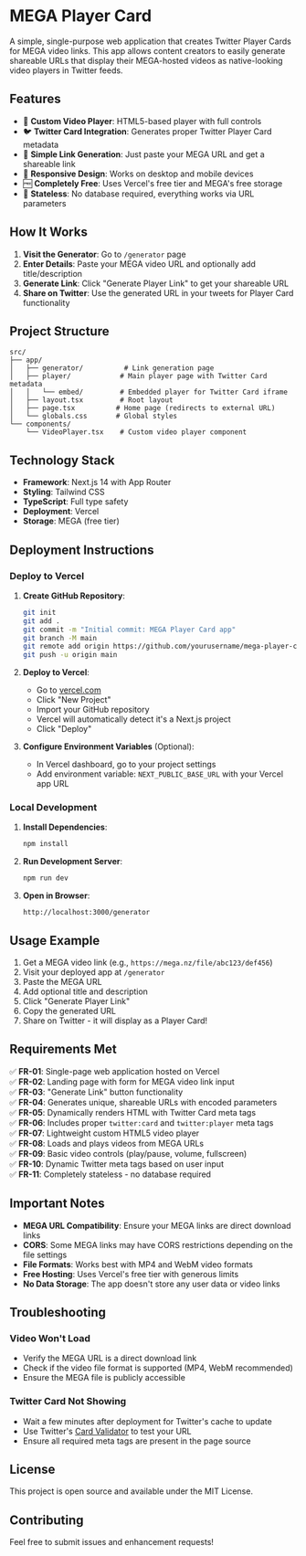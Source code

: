 # MEGA Player Card

A simple, single-purpose web application that creates Twitter Player Cards for MEGA video links. This app allows content creators to easily generate shareable URLs that display their MEGA-hosted videos as native-looking video players in Twitter feeds.

## Features

- 🎥 **Custom Video Player**: HTML5-based player with full controls
- 🐦 **Twitter Card Integration**: Generates proper Twitter Player Card metadata
- 🔗 **Simple Link Generation**: Just paste your MEGA URL and get a shareable link
- 📱 **Responsive Design**: Works on desktop and mobile devices
- 🆓 **Completely Free**: Uses Vercel's free tier and MEGA's free storage
- 🔄 **Stateless**: No database required, everything works via URL parameters

## How It Works

1. **Visit the Generator**: Go to `/generator` page
2. **Enter Details**: Paste your MEGA video URL and optionally add title/description
3. **Generate Link**: Click "Generate Player Link" to get your shareable URL
4. **Share on Twitter**: Use the generated URL in your tweets for Player Card functionality

## Project Structure

```
src/
├── app/
│   ├── generator/          # Link generation page
│   ├── player/            # Main player page with Twitter Card metadata
│   │   └── embed/         # Embedded player for Twitter Card iframe
│   ├── layout.tsx         # Root layout
│   ├── page.tsx          # Home page (redirects to external URL)
│   └── globals.css       # Global styles
└── components/
    └── VideoPlayer.tsx    # Custom video player component
```

## Technology Stack

- **Framework**: Next.js 14 with App Router
- **Styling**: Tailwind CSS
- **TypeScript**: Full type safety
- **Deployment**: Vercel
- **Storage**: MEGA (free tier)

## Deployment Instructions

### Deploy to Vercel

1. **Create GitHub Repository**:
   ```bash
   git init
   git add .
   git commit -m "Initial commit: MEGA Player Card app"
   git branch -M main
   git remote add origin https://github.com/yourusername/mega-player-card.git
   git push -u origin main
   ```

2. **Deploy to Vercel**:
   - Go to [vercel.com](https://vercel.com)
   - Click "New Project"
   - Import your GitHub repository
   - Vercel will automatically detect it's a Next.js project
   - Click "Deploy"

3. **Configure Environment Variables** (Optional):
   - In Vercel dashboard, go to your project settings
   - Add environment variable: `NEXT_PUBLIC_BASE_URL` with your Vercel app URL

### Local Development

1. **Install Dependencies**:
   ```bash
   npm install
   ```

2. **Run Development Server**:
   ```bash
   npm run dev
   ```

3. **Open in Browser**:
   ```
   http://localhost:3000/generator
   ```

## Usage Example

1. Get a MEGA video link (e.g., `https://mega.nz/file/abc123/def456`)
2. Visit your deployed app at `/generator`
3. Paste the MEGA URL
4. Add optional title and description
5. Click "Generate Player Link"
6. Copy the generated URL
7. Share on Twitter - it will display as a Player Card!

## Requirements Met

✅ **FR-01**: Single-page web application hosted on Vercel  
✅ **FR-02**: Landing page with form for MEGA video link input  
✅ **FR-03**: "Generate Link" button functionality  
✅ **FR-04**: Generates unique, shareable URLs with encoded parameters  
✅ **FR-05**: Dynamically renders HTML with Twitter Card meta tags  
✅ **FR-06**: Includes proper `twitter:card` and `twitter:player` meta tags  
✅ **FR-07**: Lightweight custom HTML5 video player  
✅ **FR-08**: Loads and plays videos from MEGA URLs  
✅ **FR-09**: Basic video controls (play/pause, volume, fullscreen)  
✅ **FR-10**: Dynamic Twitter meta tags based on user input  
✅ **FR-11**: Completely stateless - no database required  

## Important Notes

- **MEGA URL Compatibility**: Ensure your MEGA links are direct download links
- **CORS**: Some MEGA links may have CORS restrictions depending on the file settings
- **File Formats**: Works best with MP4 and WebM video formats
- **Free Hosting**: Uses Vercel's free tier with generous limits
- **No Data Storage**: The app doesn't store any user data or video links

## Troubleshooting

### Video Won't Load
- Verify the MEGA URL is a direct download link
- Check if the video file format is supported (MP4, WebM recommended)
- Ensure the MEGA file is publicly accessible

### Twitter Card Not Showing
- Wait a few minutes after deployment for Twitter's cache to update
- Use Twitter's [Card Validator](https://cards-dev.twitter.com/validator) to test your URL
- Ensure all required meta tags are present in the page source

## License

This project is open source and available under the MIT License.

## Contributing

Feel free to submit issues and enhancement requests!